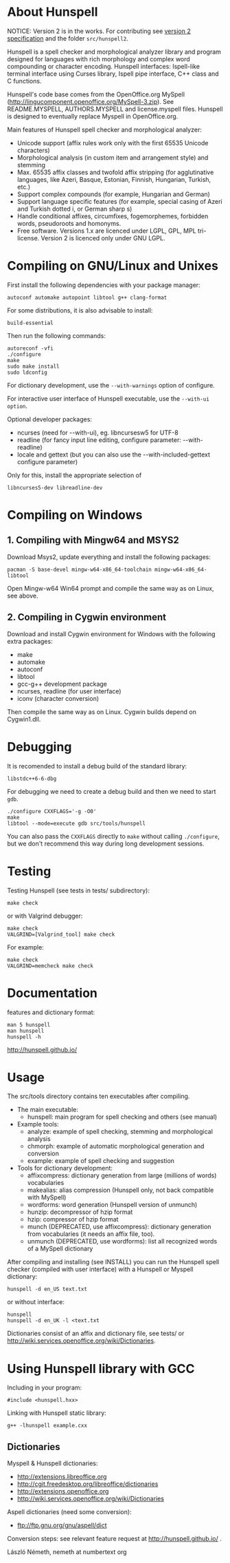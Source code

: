 # About Hunspell

NOTICE: Version 2 is in the works. For contributing see [version 2
specification](https://github.com/hunspell/hunspell/wiki/Version-2-Specification)
and the folder `src/hunspell2`.

Hunspell is a spell checker and morphological analyzer library and
program designed for languages with rich morphology and complex word
compounding or character encoding. Hunspell interfaces: Ispell-like
terminal interface using Curses library, Ispell pipe interface, C++
class and C functions.

Hunspell's code base comes from the OpenOffice.org MySpell
(http://lingucomponent.openoffice.org/MySpell-3.zip). See
README.MYSPELL, AUTHORS.MYSPELL and license.myspell files. Hunspell is
designed to eventually replace Myspell in OpenOffice.org.

Main features of Hunspell spell checker and morphological analyzer:

  - Unicode support (affix rules work only with the first 65535 Unicode
    characters)
  - Morphological analysis (in custom item and arrangement style) and
    stemming
  - Max. 65535 affix classes and twofold affix stripping (for
    agglutinative languages, like Azeri, Basque, Estonian, Finnish,
    Hungarian, Turkish, etc.)
  - Support complex compounds (for example, Hungarian and German)
  - Support language specific features (for example, special casing of
    Azeri and Turkish dotted i, or German sharp s)
  - Handle conditional affixes, circumfixes, fogemorphemes, forbidden
    words, pseudoroots and homonyms.
  - Free software. Versions 1.x are licenced under LGPL, GPL, MPL
    tri-license. Version 2 is licenced only under GNU LGPL.

# Compiling on GNU/Linux and Unixes

First install the following dependencies with your package manager:

    autoconf automake autopoint libtool g++ clang-format

For some distributions, it is also advisable to install:

    build-essential

Then run the following commands:

    autoreconf -vfi
    ./configure
    make
    sudo make install
    sudo ldconfig

For dictionary development, use the `--with-warnings` option of
configure.

For interactive user interface of Hunspell executable, use the
`--with-ui option`.

Optional developer packages:

  - ncurses (need for --with-ui), eg. libncursesw5 for UTF-8
  - readline (for fancy input line editing, configure parameter:
    --with-readline)
  - locale and gettext (but you can also use the --with-included-gettext
    configure parameter)

Only for this, install the appropriate selection of

    libncurses5-dev libreadline-dev

# Compiling on Windows

## 1\. Compiling with Mingw64 and MSYS2

Download Msys2, update everything and install the following
    packages:

    pacman -S base-devel mingw-w64-x86_64-toolchain mingw-w64-x86_64-libtool

Open Mingw-w64 Win64 prompt and compile the same way as on Linux, see
above.

## 2\. Compiling in Cygwin environment

Download and install Cygwin environment for Windows with the following
extra packages:

  - make
  - automake
  - autoconf
  - libtool
  - gcc-g++ development package
  - ncurses, readline (for user interface)
  - iconv (character conversion)

Then compile the same way as on Linux. Cygwin builds depend on
Cygwin1.dll.

# Debugging

It is recomended to install a debug build of the standard library:

    libstdc++6-6-dbg

For debugging we need to create a debug build and then we need to start
`gdb`.

    ./configure CXXFLAGS='-g -O0'
    make
    libtool --mode=execute gdb src/tools/hunspell

You can also pass the `CXXFLAGS` directly to `make` without calling
`./configure`, but we don't recommend this way during long development
sessions.

# Testing

Testing Hunspell (see tests in tests/ subdirectory):

    make check

or with Valgrind debugger:

    make check
    VALGRIND=[Valgrind_tool] make check

For example:

    make check
    VALGRIND=memcheck make check

# Documentation

features and dictionary format:

    man 5 hunspell
    man hunspell
    hunspell -h

http://hunspell.github.io/

# Usage

The src/tools directory contains ten executables after compiling.

  - The main executable:
      - hunspell: main program for spell checking and others (see
        manual)
  - Example tools:
      - analyze: example of spell checking, stemming and morphological
        analysis
      - chmorph: example of automatic morphological generation and
        conversion
      - example: example of spell checking and suggestion
  - Tools for dictionary development:
      - affixcompress: dictionary generation from large (millions of
        words) vocabularies
      - makealias: alias compression (Hunspell only, not back compatible
        with MySpell)
      - wordforms: word generation (Hunspell version of unmunch)
      - hunzip: decompressor of hzip format
      - hzip: compressor of hzip format
      - munch (DEPRECATED, use affixcompress): dictionary generation
        from vocabularies (it needs an affix file, too).
      - unmunch (DEPRECATED, use wordforms): list all recognized words
        of a MySpell dictionary

After compiling and installing (see INSTALL) you can run the Hunspell
spell checker (compiled with user interface) with a Hunspell or Myspell
dictionary:

    hunspell -d en_US text.txt

or without interface:

    hunspell
    hunspell -d en_UK -l <text.txt

Dictionaries consist of an affix and dictionary file, see tests/ or
http://wiki.services.openoffice.org/wiki/Dictionaries.

# Using Hunspell library with GCC

Including in your program:

    #include <hunspell.hxx>

Linking with Hunspell static library:

``` 
g++ -lhunspell example.cxx 
```

## Dictionaries

Myspell & Hunspell dictionaries:

  - http://extensions.libreoffice.org
  - http://cgit.freedesktop.org/libreoffice/dictionaries
  - http://extensions.openoffice.org
  - http://wiki.services.openoffice.org/wiki/Dictionaries

Aspell dictionaries (need some conversion):

  - ftp://ftp.gnu.org/gnu/aspell/dict

Conversion steps: see relevant feature request at
http://hunspell.github.io/ .

László Németh, nemeth at numbertext org

